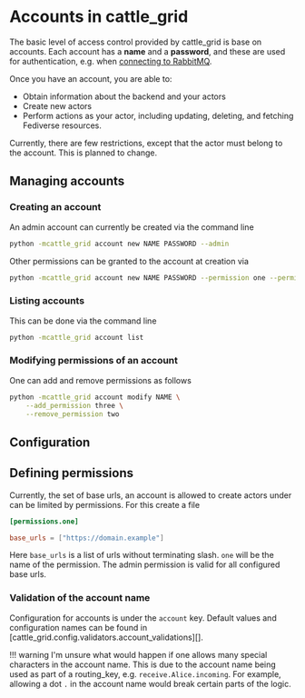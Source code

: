 # Accounts in cattle_grid

The basic level of access control provided by
cattle_grid is base on accounts. Each account has a
__name__ and a __password__, and these are used for
authentication, e.g. when [connecting to RabbitMQ](reference_account/account.rabbitmq.md).

Once you have an account, you are able to:

- Obtain information about the backend and your actors
- Create new actors
- Perform actions as your actor, including updating, deleting, and fetching Fediverse resources.

Currently, there are few restrictions, except that the
actor must belong to the account. This is planned to change.

## Managing accounts

### Creating an account

An admin account can currently be created via the command line

```bash
python -mcattle_grid account new NAME PASSWORD --admin
```

Other permissions can be granted to the account at creation
via

```bash
python -mcattle_grid account new NAME PASSWORD --permission one --permission two
```

### Listing accounts

This can be done via the command line

```bash
python -mcattle_grid account list
```

### Modifying permissions of an account

One can add and remove permissions as follows

```bash
python -mcattle_grid account modify NAME \
    --add_permission three \
    --remove_permission two
```

## Configuration

## Defining permissions

Currently, the set of base urls, an account is allowed to create actors
under can be limited by permissions. For this create a file

```toml title="config/one.toml"
[permissions.one]

base_urls = ["https://domain.example"]
```

Here `base_urls` is a list of urls without terminating slash. `one`
will be the name of the permission. The admin permission is valid
for all configured base urls.

### Validation of the account name

Configuration for accounts is under the `account` key. Default values
and configuration names can be found in
[cattle_grid.config.validators.account_validations][].

!!! warning
    I'm unsure what would happen if one allows many special characters
    in the account name. This is due to the account name being
    used as part of a routing_key, e.g. `receive.Alice.incoming`.
    For example, allowing a dot `.` in the account name would
    break certain parts of the logic.
